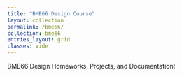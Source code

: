 ```yaml
---
title: "BME66 Design Course"
layout: collection
permalink: /bme66/
collection: bme66
entries_layout: grid
classes: wide
---
```


BME66 Design Homeworks, Projects, and Documentation!